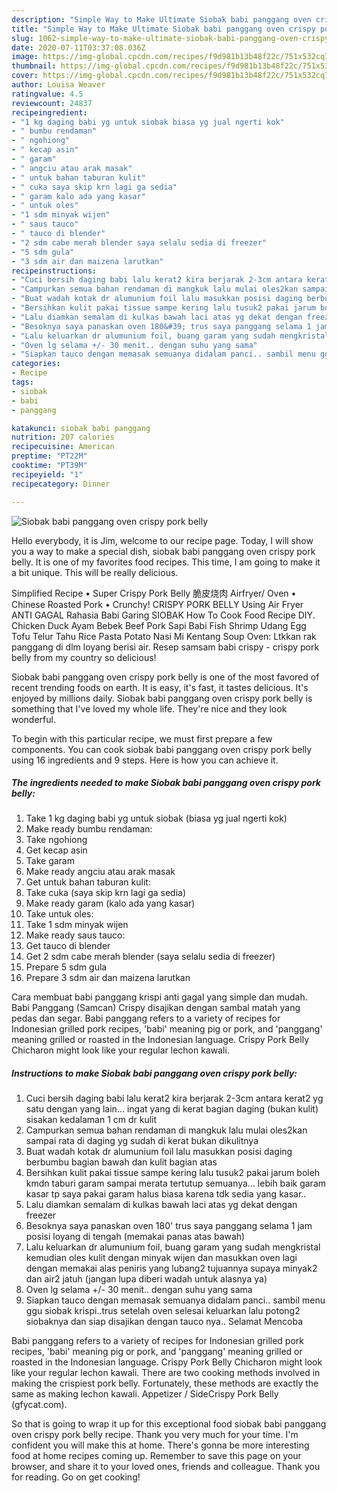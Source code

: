 ```yaml
---
description: "Simple Way to Make Ultimate Siobak babi panggang oven crispy pork belly"
title: "Simple Way to Make Ultimate Siobak babi panggang oven crispy pork belly"
slug: 1062-simple-way-to-make-ultimate-siobak-babi-panggang-oven-crispy-pork-belly
date: 2020-07-11T03:37:08.036Z
image: https://img-global.cpcdn.com/recipes/f9d981b13b48f22c/751x532cq70/siobak-babi-panggang-oven-crispy-pork-belly-foto-resep-utama.jpg
thumbnail: https://img-global.cpcdn.com/recipes/f9d981b13b48f22c/751x532cq70/siobak-babi-panggang-oven-crispy-pork-belly-foto-resep-utama.jpg
cover: https://img-global.cpcdn.com/recipes/f9d981b13b48f22c/751x532cq70/siobak-babi-panggang-oven-crispy-pork-belly-foto-resep-utama.jpg
author: Louisa Weaver
ratingvalue: 4.5
reviewcount: 24837
recipeingredient:
- "1 kg daging babi yg untuk siobak biasa yg jual ngerti kok"
- " bumbu rendaman"
- " ngohiong"
- " kecap asin"
- " garam"
- " angciu atau arak masak"
- " untuk bahan taburan kulit"
- " cuka saya skip krn lagi ga sedia"
- " garam kalo ada yang kasar"
- " untuk oles"
- "1 sdm minyak wijen"
- " saus tauco"
- " tauco di blender"
- "2 sdm cabe merah blender saya selalu sedia di freezer"
- "5 sdm gula"
- "3 sdm air dan maizena larutkan"
recipeinstructions:
- "Cuci bersih daging babi lalu kerat2 kira berjarak 2-3cm antara kerat2 yg satu dengan yang lain... ingat yang di kerat bagian daging (bukan kulit) sisakan kedalaman 1 cm dr kulit"
- "Campurkan semua bahan rendaman di mangkuk lalu mulai oles2kan sampai rata di daging yg sudah di kerat bukan dikulitnya"
- "Buat wadah kotak dr alumunium foil lalu masukkan posisi daging berbumbu bagian bawah dan kulit bagian atas"
- "Bersihkan kulit pakai tissue sampe kering lalu tusuk2 pakai jarum boleh kmdn taburi garam sampai merata tertutup semuanya... lebih baik garam kasar tp saya pakai garam halus biasa karena tdk sedia yang kasar.."
- "Lalu diamkan semalam di kulkas bawah laci atas yg dekat dengan freezer"
- "Besoknya saya panaskan oven 180&#39; trus saya panggang selama 1 jam posisi loyang di tengah (memakai panas atas bawah)"
- "Lalu keluarkan dr alumunium foil, buang garam yang sudah mengkristal kemudian oles kulit dengan minyak wijen dan masukkan oven lagi dengan memakai alas peniris yang lubang2 tujuannya supaya minyak2 dan air2 jatuh (jangan lupa diberi wadah untuk alasnya ya)"
- "Oven lg selama +/- 30 menit.. dengan suhu yang sama"
- "Siapkan tauco dengan memasak semuanya didalam panci.. sambil menu ggu siobak krispi..trus setelah oven selesai keluarkan lalu potong2 siobaknya dan siap disajikan dengan tauco nya.. Selamat Mencoba"
categories:
- Recipe
tags:
- siobak
- babi
- panggang

katakunci: siobak babi panggang 
nutrition: 207 calories
recipecuisine: American
preptime: "PT22M"
cooktime: "PT39M"
recipeyield: "1"
recipecategory: Dinner

---
```



![Siobak babi panggang oven crispy pork belly](https://img-global.cpcdn.com/recipes/f9d981b13b48f22c/751x532cq70/siobak-babi-panggang-oven-crispy-pork-belly-foto-resep-utama.jpg)

Hello everybody, it is Jim, welcome to our recipe page. Today, I will show you a way to make a special dish, siobak babi panggang oven crispy pork belly. It is one of my favorites food recipes. This time, I am going to make it a bit unique. This will be really delicious.

Simplified Recipe • Super Crispy Pork Belly 脆皮烧肉 Airfryer/ Oven • Chinese Roasted Pork • Crunchy! CRISPY PORK BELLY Using Air Fryer ANTI GAGAL Rahasia Babi Garing SIOBAK How To Cook Food Recipe DIY. Chicken Duck Ayam Bebek Beef Pork Sapi Babi Fish Shrimp Udang Egg Tofu Telur Tahu Rice Pasta Potato Nasi Mi Kentang Soup Oven: Ltkkan rak panggang di dlm loyang berisi air. Resep samsam babi crispy - crispy pork belly from my country so delicious!

Siobak babi panggang oven crispy pork belly is one of the most favored of recent trending foods on earth. It is easy, it's fast, it tastes delicious. It's enjoyed by millions daily. Siobak babi panggang oven crispy pork belly is something that I've loved my whole life. They're nice and they look wonderful.


To begin with this particular recipe, we must first prepare a few components. You can cook siobak babi panggang oven crispy pork belly using 16 ingredients and 9 steps. Here is how you can achieve it.

<!--inarticleads1-->

##### The ingredients needed to make Siobak babi panggang oven crispy pork belly:

1. Take 1 kg daging babi yg untuk siobak (biasa yg jual ngerti kok)
1. Make ready  bumbu rendaman:
1. Take  ngohiong
1. Get  kecap asin
1. Take  garam
1. Make ready  angciu atau arak masak
1. Get  untuk bahan taburan kulit:
1. Take  cuka (saya skip krn lagi ga sedia)
1. Make ready  garam (kalo ada yang kasar)
1. Take  untuk oles:
1. Take 1 sdm minyak wijen
1. Make ready  saus tauco:
1. Get  tauco di blender
1. Get 2 sdm cabe merah blender (saya selalu sedia di freezer)
1. Prepare 5 sdm gula
1. Prepare 3 sdm air dan maizena larutkan


Cara membuat babi panggang krispi anti gagal yang simple dan mudah. Babi Panggang (Samcan) Crispy disajikan dengan sambal matah yang pedas dan segar. Babi panggang refers to a variety of recipes for Indonesian grilled pork recipes, &#39;babi&#39; meaning pig or pork, and &#39;panggang&#39; meaning grilled or roasted in the Indonesian language. Crispy Pork Belly Chicharon might look like your regular lechon kawali. 

<!--inarticleads2-->

##### Instructions to make Siobak babi panggang oven crispy pork belly:

1. Cuci bersih daging babi lalu kerat2 kira berjarak 2-3cm antara kerat2 yg satu dengan yang lain... ingat yang di kerat bagian daging (bukan kulit) sisakan kedalaman 1 cm dr kulit
1. Campurkan semua bahan rendaman di mangkuk lalu mulai oles2kan sampai rata di daging yg sudah di kerat bukan dikulitnya
1. Buat wadah kotak dr alumunium foil lalu masukkan posisi daging berbumbu bagian bawah dan kulit bagian atas
1. Bersihkan kulit pakai tissue sampe kering lalu tusuk2 pakai jarum boleh kmdn taburi garam sampai merata tertutup semuanya... lebih baik garam kasar tp saya pakai garam halus biasa karena tdk sedia yang kasar..
1. Lalu diamkan semalam di kulkas bawah laci atas yg dekat dengan freezer
1. Besoknya saya panaskan oven 180&#39; trus saya panggang selama 1 jam posisi loyang di tengah (memakai panas atas bawah)
1. Lalu keluarkan dr alumunium foil, buang garam yang sudah mengkristal kemudian oles kulit dengan minyak wijen dan masukkan oven lagi dengan memakai alas peniris yang lubang2 tujuannya supaya minyak2 dan air2 jatuh (jangan lupa diberi wadah untuk alasnya ya)
1. Oven lg selama +/- 30 menit.. dengan suhu yang sama
1. Siapkan tauco dengan memasak semuanya didalam panci.. sambil menu ggu siobak krispi..trus setelah oven selesai keluarkan lalu potong2 siobaknya dan siap disajikan dengan tauco nya.. Selamat Mencoba


Babi panggang refers to a variety of recipes for Indonesian grilled pork recipes, &#39;babi&#39; meaning pig or pork, and &#39;panggang&#39; meaning grilled or roasted in the Indonesian language. Crispy Pork Belly Chicharon might look like your regular lechon kawali. There are two cooking methods involved in making the crispiest pork belly. Fortunately, these methods are exactly the same as making lechon kawali. Appetizer / SideCrispy Pork Belly (gfycat.com). 

So that is going to wrap it up for this exceptional food siobak babi panggang oven crispy pork belly recipe. Thank you very much for your time. I'm confident you will make this at home. There's gonna be more interesting food at home recipes coming up. Remember to save this page on your browser, and share it to your loved ones, friends and colleague. Thank you for reading. Go on get cooking!
